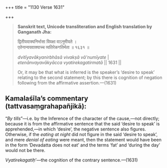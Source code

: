 +++
title = "1130 Verse 1631"

+++
> **Sanskrit text, Unicode transliteration and English translation by Ganganath Jha:** 
>
> द्वितीयवाक्यनिर्भासा विवक्षा वाऽनुमीयते ।  
> एतेनान्वयवाक्याच्च व्यतिरेकगतिर्मता ॥ १६३१ ॥ 
>
> *dvitīyavākyanirbhāsā vivakṣā vā'numīyate* \|  
> *etenānvayavākyācca vyatirekagatirmatā* \|\| 1631 \|\| 
>
> Or, it may be that what is inferred is the speaker’s ‘desire to speak’ relating to the second statement; by this there is cognition of negation following from the affirmative assertion.—(1631)



## Kamalaśīla’s commentary (tattvasaṃgrahapañjikā):

“*By tills*”—i.e. by the Inference of the character of the cause,—not directly; because it is from the affirmative sentence that the said ‘desire to speak’ is apprehended,—in which ‘desire’, the negative sentence also figures. Otherwise, if the *eating at night* did not figure in the said ‘desire to speak’, and mere *denial of eating* were meant, then the statement would have been in the form ‘Devadatta does not eat’ and the terms ‘fat’ and ‘during the day’ would not be there.

*Vyatirekagatiḥ*’—the cognition of the contrary sentence.—(1631)


